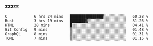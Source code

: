 ### zzz💤

<!--
**ArberSephirotheca/ArberSephirotheca** is a ✨ _special_ ✨ repository because its `README.md` (this file) appears on your GitHub profile.

Here are some ideas to get you started:

- 🌱 I’m currently learning Rust, Distributed System, and Database.
- 😄 Pronouns: He/Him
-->

<!--START_SECTION:waka-->

```text
C            6 hrs 24 mins   ███████████████░░░░░░░░░░   60.28 %
Rust         3 hrs 19 mins   ███████▓░░░░░░░░░░░░░░░░░   31.26 %
HTML         28 mins         █░░░░░░░░░░░░░░░░░░░░░░░░   04.41 %
Git Config   9 mins          ▒░░░░░░░░░░░░░░░░░░░░░░░░   01.48 %
GraphQL      8 mins          ▒░░░░░░░░░░░░░░░░░░░░░░░░   01.31 %
TOML         7 mins          ▒░░░░░░░░░░░░░░░░░░░░░░░░   01.15 %
```

<!--END_SECTION:waka-->
